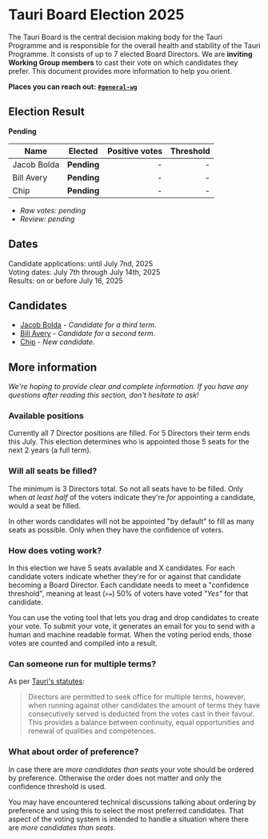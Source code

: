 # Tauri Board Election 2025

<!-- Summary -->

The Tauri Board is the central decision making body for the Tauri Programme and is responsible for the overall health and stability of the Tauri Programme. It consists of up to 7 elected Board Directors.
We are **inviting Working Group members** to cast their vote on which candidates they prefer. This document provides more information to help you orient.

**Places you can reach out: [`#general-wg`][discord-general-wg]**

## Election Result

**Pending**

| Name        |   Elected   | Positive votes | Threshold |
| ----------- | :---------: | -------------: | --------: |
| Jacob Bolda | **Pending** |              - |         - |
| Bill Avery  | **Pending** |              - |         - |
| Chip        | **Pending** |              - |         - |

-   _Raw votes: pending_
-   _Review: pending_

<!-- TODO: this is all pending applications.

Taking as reference, currently X people have the Discord `working-group` role.
A X turnout for the vote based on that number.

The official end of term for the current Directors is _on July 16th_. Both candidates are uncumbants who have already signed [the Pledge][tcc-plege].

[tcc-plege]: https://dracc.commonsconservancy.org/0016/

-->

## Dates

Candidate applications: until July 7nd, 2025<br>
Voting dates: July 7th through July 14th, 2025<br>
Results: on or before July 16, 2025

## Candidates

-   [Jacob Bolda][jacob-bolda] - _Candidate for a third term._
-   [Bill Avery][bill-avery] - _Candidate for a second term._
-   [Chip][chip] - _New candidate._

[jacob-bolda]: Candidates.md#jacob-bolda "Candidates.md - Jacob Bolda"
[bill-avery]: Candidates.md#bill-avery "Candidates.md - Bill Avery"
[chip]: Candidates.md#chip "Candidates.md - Chip"

## More information

_We're hoping to provide clear and complete information. If you have any questions after reading this section, don't hesitate to ask!_

### Available positions

Currently all 7 Director positions are filled. For 5 Directors their term ends this July.
This election determines who is appointed those 5 seats for the next 2 years (a full term).

### Will all seats be filled?

The minimum is 3 Directors total. So not all seats have to be filled. Only when _at least half_ of the voters indicate they're _for_ appointing a candidate, would a seat be filled.

In other words candidates will not be appointed "by default" to fill as many seats as possible. Only when they have the confidence of voters.

### How does voting work?

<!-- TODO: update based on candidate numbers -->

In this election we have 5 seats available and X candidates. For each candidate voters indicate whether they're for or against that candidate becoming a Board Director. Each candidate needs to meet a "confidence threshold", meaning at least (`>=`) 50% of voters have voted _"Yes"_ for that candidate.

You can use the voting tool that lets you drag and drop candidates to create your vote.
To submit your vote, it generates an email for you to send with a human and machine readable format. When the voting period ends, those votes are counted and compiled into a result.

### Can someone run for multiple terms?

As per [Tauri's statutes][statutes-governance]:

> Directors are permitted to seek office for multiple terms, however, when running against other candidates the amount of terms they have consecutively served is deducted from the votes cast in their favour. This provides a balance between continuity, equal opportunities and renewal of qualities and competences.

### What about order of preference?

<!-- TODO: update based on candidate numbers -->

In case there are _more candidates than seats_ your vote should be ordered by preference.
Otherwise the order does not matter and only the confidence threshold is used.

You may have encountered technical discussions talking about ordering by preference and using this to select the most preferred candidates. That aspect of the voting system is intended to handle a situation where there are _more candidates than seats_.

<!-- TODO: update based on candidate numbers
Because we know that is not the case for this election, sorting by preference becomes unnecessary.
-->

[discord-general-wg]: https://discord.com/channels/616186924390023171/631158878108909588
[statutes-governance]: https://dracc.commonsconservancy.org/0035/#governance "Statutes of Tauri - Governance"
